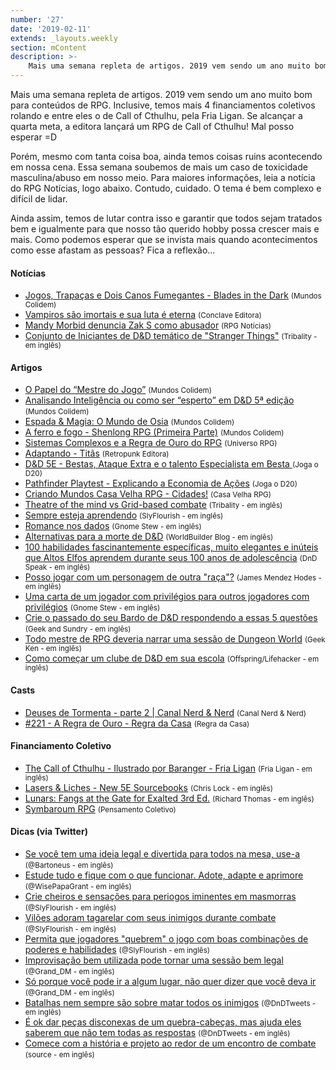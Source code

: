 ```yaml
---
number: '27'
date: '2019-02-11'
extends: _layouts.weekly
section: mContent
description: >-
    Mais uma semana repleta de artigos. 2019 vem sendo um ano muito bom para conteúdos de RPG. Porém, mesmo com tanta coisa boa, ainda temos coisas ruins acontecendo em nossa cena...
---
```

Mais uma semana repleta de artigos. 2019 vem sendo um ano muito bom para conteúdos de RPG. Inclusive, temos mais 4 financiamentos coletivos rolando e entre eles o de Call of Cthulhu, pela Fria Ligan. Se alcançar a quarta meta, a editora lançará um RPG de Call of Cthulhu! Mal posso esperar =D

Porém, mesmo com tanta coisa boa, ainda temos coisas ruins acontecendo em nossa cena. Essa semana soubemos de mais um caso de toxicidade masculina/abuso em nosso meio. Para maiores informações, leia a notícia do RPG Notícias, logo abaixo. Contudo, cuidado. O tema é bem complexo e difícil de lidar.

Ainda assim, temos de lutar contra isso e garantir que todos sejam tratados bem e igualmente para que nosso tão querido hobby possa crescer mais e mais. Como podemos esperar que se invista mais quando acontecimentos como esse afastam as pessoas? Fica a reflexão...

#### Notícias

- [Jogos, Trapaças e Dois Canos Fumegantes - Blades in the Dark] <small>(Mundos Colidem)</small>
- [Vampiros são imortais e sua luta é eterna] <small>(Conclave Editora)</small>
- [Mandy Morbid denuncia Zak S como abusador] <small>(RPG Notícias)</small>
- [Conjunto de Iniciantes de D&D temático de "Stranger Things"] <small>(Tribality - em inglês)</small>

#### Artigos

- [O Papel do “Mestre do Jogo”] <small>(Mundos Colidem)</small>
- [Analisando Inteligência ou como ser “esperto” em D&D 5ª edição] <small>(Mundos Colidem)</small>
- [Espada & Magia: O Mundo de Osia] <small>(Mundos Colidem)</small>
- [A ferro e fogo - Shenlong RPG (Primeira Parte)] <small>(Mundos Colidem)</small>
- [Sistemas Complexos e a Regra de Ouro do RPG] <small>(Universo RPG)</small>
- [Adaptando - Titãs] <small>(Retropunk Editora)</small>
- [D&D 5E - Bestas, Ataque Extra e o talento Especialista em Besta ] <small>(Joga o D20)</small>
- [Pathfinder Playtest - Explicando a Economia de Ações] <small>(Joga o D20)</small>
- [Criando Mundos Casa Velha RPG - Cidades!] <small>(Casa Velha RPG)</small>
- [Theatre of the mind vs Grid-based combate] <small>(Tribality - em inglês)</small>
- [Sempre esteja aprendendo] <small>(SlyFlourish - em inglês)</small>
- [Romance nos dados] <small>(Gnome Stew - em inglês)</small>
- [Alternativas para a morte de D&D] <small>(WorldBuilder Blog - em inglês)</small>
- [100 habilidades fascinantemente específicas, muito elegantes e inúteis que Altos Elfos aprendem durante seus 100 anos de adolescência] <small>(DnD Speak - em inglês)</small>
- [Posso jogar com um personagem de outra "raça"?] <small>(James Mendez Hodes - em inglês)</small>
- [Uma carta de um jogador com privilégios para outros jogadores com privilégios] <small>(Gnome Stew - em inglês)</small>
- [Crie o passado do seu Bardo de D&D respondendo a essas 5 questões] <small>(Geek and Sundry - em inglês)</small>
- [Todo mestre de RPG deveria narrar uma sessão de Dungeon World] <small>(Geek Ken - em inglês)</small>
- [Como começar um clube de D&D em sua escola] <small>(Offspring/Lifehacker - em inglês)</small>

#### Casts

- [Deuses de Tormenta - parte 2 | Canal Nerd & Nerd] <small>(Canal Nerd & Nerd)</small>
- [#221 - A Regra de Ouro - Regra da Casa] <small>(Regra da Casa)</small>

#### Financiamento Coletivo

- [The Call of Cthulhu - Ilustrado por Baranger - Fria Ligan] <small>(Fria Ligan - em inglês)</small>
- [Lasers & Liches - New 5E Sourcebooks] <small>(Chris Lock - em inglês)</small>
- [Lunars: Fangs at the Gate for Exalted 3rd Ed.] <small>(Richard Thomas - em inglês)</small>
- [Symbaroum RPG] <small>(Pensamento Coletivo)</small>

#### Dicas (via Twitter)

- [Se você tem uma ideia legal e divertida para todos na mesa, use-a] <small>(@Bartoneus - em inglês)</small>
- [Estude tudo e fique com o que funcionar. Adote, adapte e aprimore] <small>(@WisePapaGrant - em inglês)</small>
- [Crie cheiros e sensações para periogos iminentes em masmorras] <small>(@SlyFlourish - em inglês)</small>
- [Vilões adoram tagarelar com seus inimigos durante combate] <small>(@SlyFlourish - em inglês)</small>
- [Permita que jogadores "quebrem" o jogo com boas combinações de poderes e habilidades] <small>(@SlyFlourish - em inglês)</small>
- [Improvisação bem utilizada pode tornar uma sessão bem legal] <small>(@Grand_DM - em inglês)</small>
- [Só porque você pode ir a algum lugar, não quer dizer que você deva ir] <small>(@Grand_DM - em inglês)</small>
- [Batalhas nem sempre são sobre matar todos os inimigos] <small>(@DnDTweets - em inglês)</small>
- [É ok dar peças disconexas de um quebra-cabeças, mas ajuda eles saberem que não tem todas as respostas] <small>(@DnDTweets - em inglês)</small>
- [Comece com a história e projeto ao redor de um encontro de combate] <small>(source - em inglês)</small>

[Jogos, Trapaças e Dois Canos Fumegantes - Blades in the Dark]: https://www.mundoscolidem.com.br/jogos-trapacas-e-dois-canos-fumegantes-blades-in-the-dark/
[Vampiros são imortais e sua luta é eterna]: https://www.conclaveweb.com.br/2019/02/15/vampiros-sao-imortais-e-sua-luta-e-eterna/
[Mandy Morbid denuncia Zak S como abusador]: https://medium.com/rpgnoticias/mandy-morbid-denuncia-zak-s-como-abusador-eef332238ce0
[Conjunto de Iniciantes de D&D temático de "Stranger Things"]: https://www.tribality.com/2019/02/13/stranger-things-dungeons-dragons-starter-set/
[O Papel do “Mestre do Jogo”]: https://www.mundoscolidem.com.br/o-papel-do-mestre-do-jogo/
[Analisando Inteligência ou como ser “esperto” em D&D 5ª edição]: https://www.mundoscolidem.com.br/analisando-inteligencia-ou-como-ser-esperto-em-dd-5th-edicao/
[Espada & Magia: O Mundo de Osia]: https://www.mundoscolidem.com.br/espada-magia-o-mundo-de-osia/
[A ferro e fogo - Shenlong RPG (Primeira Parte)]: https://www.mundoscolidem.com.br/shenlong-rpg-preludio/
[Sistemas Complexos e a Regra de Ouro do RPG]: https://universorpg.com/bau-do-mestre/dicas/sistemas-complexos-e-a-regra-de-ouro-do-rpg/
[Adaptando - Titãs]: http://retropunk.net/editora/adaptando-titas/
[D&D 5E - Bestas, Ataque Extra e o talento Especialista em Besta ]: https://jogaod20.blogspot.com/2019/02/5e-bestas.html
[Pathfinder Playtest - Explicando a Economia de Ações]: https://jogaod20.blogspot.com/2019/02/p2e-economia-acoes.html
[Criando Mundos Casa Velha RPG - Cidades!]: https://casavelharpg.com.br/dicas-de-narracao/criando-mundos-casa-velha-rpg-cidades/
[Theatre of the mind vs Grid-based combate]: https://www.tribality.com/2019/02/12/theatre-of-the-mind-vs-grid-based-combat/
[Sempre esteja aprendendo]: http://slyflourish.com/always_be_learning.html
[Romance nos dados]: https://gnomestew.com/romance-is-in-the-dice/
[Alternativas para a morte de D&D]: https://worldbuilderblog.me/2019/02/14/dd-death-alternatives/
[100 habilidades fascinantemente específicas, muito elegantes e inúteis que Altos Elfos aprendem durante seus 100 anos de adolescência]: http://dndspeak.com/2019/02/100-fascinatingly-specific-supremely-elegant-and-utterly-useless-skills-high-elves-have-acquired-during-their-100-year-adolescence/
[Posso jogar com um personagem de outra "raça"?]: https://jamesmendezhodes.com/blog/2019/2/14/may-i-play-a-character-from-another-race
[Uma carta de um jogador com privilégios para outros jogadores com privilégios]: https://gnomestew.com/a-letter-from-a-gamer-with-privilege-to-other-gamers-with-privilege/
[Crie o passado do seu Bardo de D&D respondendo a essas 5 questões]: https://geekandsundry.com/build-your-bards-dd-backstory-by-answering-these-5-questions/
[Todo mestre de RPG deveria narrar uma sessão de Dungeon World]: https://geekken.wordpress.com/2019/02/12/every-dm-should-run-a-game-of-dungeon-world/
[Como começar um clube de D&D em sua escola]: https://offspring.lifehacker.com/how-to-start-a-d-d-club-at-your-school-1832357861
[Deuses de Tormenta - parte 2 | Canal Nerd & Nerd]: https://www.youtube.com/watch?v=2bPybPVykTk&feature=youtu.be
[#221 - A Regra de Ouro - Regra da Casa]: https://regradacasa.podbean.com/e/221-a-regra-de-ouro/?fbclid=IwAR1D_QYrkhFAXm8hg1knzcFP5WHz4dN-yIswgwiEfvYhJfGfQ2DS9UmYMpc
[The Call of Cthulhu - Ilustrado por Baranger - Fria Ligan]: https://www.kickstarter.com/projects/1192053011/the-call-of-cthulhu-illustrated-by-baranger
[Lasers & Liches - New 5E Sourcebooks]: https://www.kickstarter.com/projects/snickelsox/lasers-and-liches-new-5e-sourcebooks
[Lunars: Fangs at the Gate for Exalted 3rd Ed.]: https://www.kickstarter.com/projects/200664283/lunars-fangs-at-the-gate-for-exalted-3rd-ed
[Symbaroum RPG]: https://www.catarse.me/symbaroum
[Se você tem uma ideia legal e divertida para todos na mesa, use-a]: https://twitter.com/Bartoneus/status/1097255162694062080
[Estude tudo e fique com o que funcionar. Adote, adapte e aprimore]: https://twitter.com/WisePapaGrant/status/1097018851282354176
[Crie cheiros e sensações para periogos iminentes em masmorras]: https://twitter.com/SlyFlourish/status/1097224440612573184
[Vilões adoram tagarelar com seus inimigos durante combate]: https://twitter.com/SlyFlourish/status/1095714782945120263
[Permita que jogadores "quebrem" o jogo com boas combinações de poderes e habilidades]: https://twitter.com/SlyFlourish/status/1095367516346568704
[Improvisação bem utilizada pode tornar uma sessão bem legal]: https://twitter.com/Grand_DM/status/1095807922058289152
[Só porque você pode ir a algum lugar, não quer dizer que você deva ir]: https://twitter.com/Grand_DM/status/1094950824730611714
[Batalhas nem sempre são sobre matar todos os inimigos]: https://twitter.com/DnDTweets/status/1097207554877345792
[É ok dar peças disconexas de um quebra-cabeças, mas ajuda eles saberem que não tem todas as respostas]: https://twitter.com/DnDTweets/status/1095758006866886656
[Comece com a história e projeto ao redor de um encontro de combate]: https://twitter.com/DnDTweets/status/1095395616694435840
